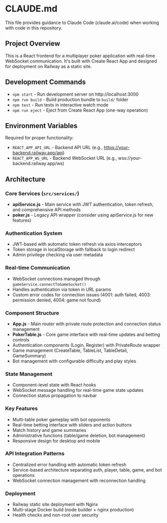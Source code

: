 # CLAUDE.md

This file provides guidance to Claude Code (claude.ai/code) when working with code in this repository.

## Project Overview

This is a React frontend for a multiplayer poker application with real-time WebSocket communication. It's built with Create React App and designed for deployment on Railway as a static site.

## Development Commands

- `npm start` - Run development server on http://localhost:3000
- `npm run build` - Build production bundle to `build/` folder
- `npm test` - Run tests in interactive watch mode
- `npm run eject` - Eject from Create React App (one-way operation)

## Environment Variables

Required for proper functionality:
- `REACT_APP_API_URL` - Backend API URL (e.g., https://your-backend.railway.app/api)
- `REACT_APP_WS_URL` - Backend WebSocket URL (e.g., wss://your-backend.railway.app/ws)

## Architecture

### Core Services (`src/services/`)
- **apiService.js** - Main service with JWT authentication, token refresh, and comprehensive API methods
- **poker.js** - Legacy API wrapper (consider using apiService.js for new features)

### Authentication System
- JWT-based with automatic token refresh via axios interceptors
- Token storage in localStorage with fallback to login redirect
- Admin privilege checking via user metadata

### Real-time Communication
- WebSocket connections managed through `gameService.connectToGameSocket()`
- Handles authentication via token in URL params
- Custom error codes for connection issues (4001: auth failed, 4003: permission denied, 4004: game not found)

### Component Structure
- **App.js** - Main router with private route protection and connection status management
- **PokerTable.js** - Core game interface with real-time updates and betting controls
- Authentication components (Login, Register) with PrivateRoute wrapper
- Game management (CreateTable, TableList, TableDetail, GameSummary)
- Bot management with configurable difficulty and play styles

### State Management
- Component-level state with React hooks
- WebSocket message handling for real-time game state updates
- Connection status propagation to navbar

### Key Features
- Multi-table poker gameplay with bot opponents
- Real-time betting interface with sliders and action buttons
- Match history and game summaries
- Administrative functions (table/game deletion, bot management)
- Responsive design for desktop and mobile

### API Integration Patterns
- Centralized error handling with automatic token refresh
- Service-based architecture separating auth, player, table, game, and bot operations
- WebSocket connection management with reconnection handling

### Deployment
- Railway static site deployment with Nginx
- Multi-stage Docker build (node builder + nginx production)
- Health checks and non-root user security